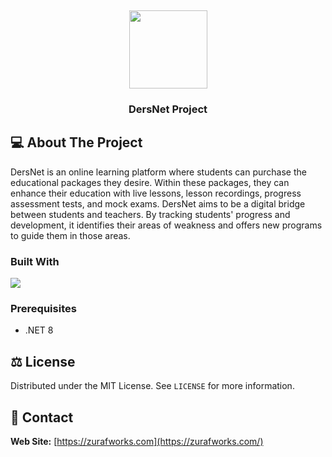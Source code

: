 <p align="center">
</p><br />

<p align="center">
  <a href="https://github.com/zurafworks/DersNet"><img src="~/beyazustusiyahzurafworks.png" height="125"></a>
  <h3 align="center">DersNet Project
</h3>
</p>

## 💻 About The Project

DersNet is an online learning platform where students can purchase the educational packages they desire. Within these packages, they can enhance their education with live lessons, lesson recordings, progress assessment tests, and mock exams. DersNet aims to be a digital bridge between students and teachers. By tracking students' progress and development, it identifies their areas of weakness and offers new programs to guide them in those areas.

### Built With

[![](https://img.shields.io/badge/.NET%20Core-512BD4?style=for-the-badge&logo=dotnet&logoColor=white)](https://learn.microsoft.com/tr-tr/dotnet/welcome)

### Prerequisites

- .NET 8

## ⚖️ License

Distributed under the MIT License. See `LICENSE` for more information.

## 📧 Contact

**Web Site:** [https://zurafworks.com](https://zurafworks.com/)

<!-- ## 🙏 Acknowledgements
- []() -->